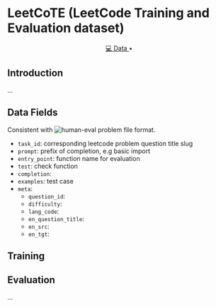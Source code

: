 # LeetCoTE (LeetCode Training and Evaluation dataset)

<p align="center">
    <a href="https://huggingface.co/datasets/newfacade/LeetCoTE">💻 Data </a> •
</p>

## Introduction
...

## Data Fields

Consistent with ![human-eval](https://github.com/openai/human-eval) problem file format.

- `task_id`: corresponding leetcode problem question title slug
- `prompt`: prefix of completion, e.g basic import
- `entry_point`: function name for evaluation
- `test`: check function
- `completion`: 
- `examples`: test case
- `meta`:
    - `question_id`:
    - `difficulty`:
    - `lang_code`:
    - `en_question_title`:
    - `en_src`:
    - `en_tgt`:
 
## Training
  
## Evaluation
...

